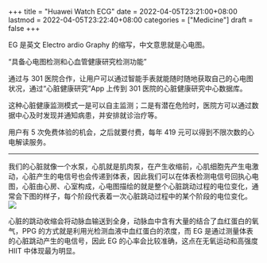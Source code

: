 +++
title = "Huawei Watch ECG"
date = 2022-04-05T23:21:00+08:00
lastmod = 2022-04-05T23:22:40+08:00
categories = ["Medicine"]
draft = false
+++

EG 是英文 Electro ardio Graphy 的缩写，中文意思就是心电图。

“具备心电图检测和心血管健康研究检测功能”

通过与 301 医院合作，让用户可以通过智能手表就能随时随地获取自己的心电图状况，通过“心脏健康研究”App 上传到 301 医院的心脏健康研究中心数据库。

这种心脏健康监测模式一是可以自主监测；二是有潜在危险时，医院方可以通过数据中心及时发现并通知病患，并安排就诊治疗等。

用户有 5 次免费体验的机会，之后就要付费，每年 419 元可以得到不限次数的心电解读服务。

---

我们的心脏就像一个水泵，心肌就是肌肉泵，在产生收缩前，心肌细胞先产生电激动，心脏产生的电信号也会传递到体表，因此我们可以在体表检测电信号回执心电图，心脏由心房、心室构成，心电图描绘的就是整个心脏跳动过程的电位变化，通常会下图的样子，每个阶段代表着一次心脏跳动过程中的某个阶段的电位变化。
![](https://pica.zhimg.com/80/v2-d8dedb9397421d28193e0a8b2af69ab9_1440w.jpg?source=1940ef5c)

心脏的跳动收缩会将动脉血输送到全身，动脉血中含有大量的结合了血红蛋白的氧气，PPG 的方式就是利用光检测血液中血红蛋白的浓度，而 EG 是通过测量体表的心脏跳动产生的电信号，因此 EG 的心率会比较准确，这点在无氧运动和高强度 HIIT 中体现最为明显。